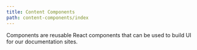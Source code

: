 ```yaml
---
title: Content Components
path: content-components/index
---
```


 Components are reusable React components that can be used to build UI for our documentation sites.
